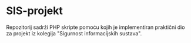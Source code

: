 # SIS-projekt
Repozitorij sadrži PHP skripte pomoću kojih je implementiran praktični dio za projekt iz kolegija "Sigurnost informacijskih sustava".
